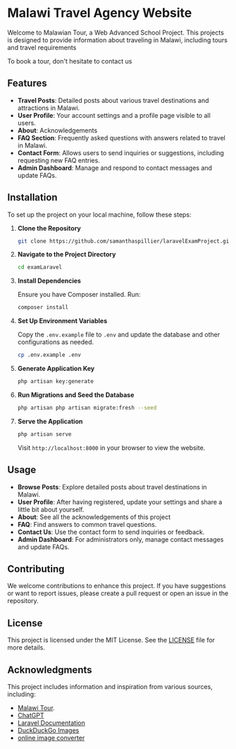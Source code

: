 # Malawi Travel Agency Website

Welcome to Malawian Tour, a Web Advanced School Project.
This projects is designed to provide information about traveling in Malawi, including tours and travel requirements

To book a tour, don't hesitate to contact us

## Features

- **Travel Posts**: Detailed posts about various travel destinations and attractions in Malawi.
- **User Profile**: Your account settings and a profile page visible to all users.
- **About**: Acknowledgements
- **FAQ Section**: Frequently asked questions with answers related to travel in Malawi.
- **Contact Form**: Allows users to send inquiries or suggestions, including requesting new FAQ entries.
- **Admin Dashboard**: Manage and respond to contact messages and update FAQs.

## Installation

To set up the project on your local machine, follow these steps:

1. **Clone the Repository**

   ```bash
   git clone https://github.com/samanthaspillier/laravelExamProject.git
   ```

2. **Navigate to the Project Directory**

   ```bash
   cd examLaravel
   ```

3. **Install Dependencies**

   Ensure you have Composer installed. Run:

   ```bash
   composer install
   ```

4. **Set Up Environment Variables**

   Copy the `.env.example` file to `.env` and update the database and other configurations as needed.

   ```bash
   cp .env.example .env
   ```

5. **Generate Application Key**

   ```bash
   php artisan key:generate
   ```

6. **Run Migrations and Seed the Database**

   ```bash
   php artisan php artisan migrate:fresh --seed
   ```

7. **Serve the Application**

   ```bash
   php artisan serve
   ```

   Visit `http://localhost:8000` in your browser to view the website.

## Usage

- **Browse Posts**: Explore detailed posts about travel destinations in Malawi.
- **User Profile**: After having registered, update your settings and share a little bit about yourself.
- **About**: See all the acknowledgements of this project
- **FAQ**: Find answers to common travel questions.
- **Contact Us**: Use the contact form to send inquiries or feedback.
- **Admin Dashboard**: For administrators only, manage contact messages and update FAQs.

## Contributing

We welcome contributions to enhance this project. If you have suggestions or want to report issues, please create a pull request or open an issue in the repository.

## License

This project is licensed under the MIT License. See the [LICENSE](LICENSE) file for more details.

## Acknowledgments

This project includes information and inspiration from various sources, including:
- [Malawi Tour](https://malawiantour.wixsite.com/malawiantour-en).
- [ChatGPT](https://chatgpt.com/share/fd2526b2-aa5f-4002-982b-21e156de8e6d)
- [Laravel Documentation](https://laravel.com/docs/11.x/)
- [DuckDuckGo Images](https://duckduckgo.com/?q=avatar+red+default&iar=images&iax=images&ia=images&iai=https%3A%2F%2Fi.pinimg.com%2F474x%2F40%2Fea%2Fdc%2F40eadc62e563d9f506bee2182d9d5ee0.jpg)
- [online image converter](https://www.freeconvert.com/png-to-ico/download)

```

